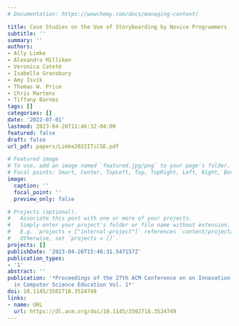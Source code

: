 ```yaml
---
# Documentation: https://wowchemy.com/docs/managing-content/

title: Case Studies on the Use of Storyboarding by Novice Programmers
subtitle: ''
summary: ''
authors:
- Ally Limke
- Alexandra Milliken
- Veronica Cateté
- Isabella Gransbury
- Amy Isvik
- Thomas W. Price
- Chris Martens
- Tiffany Barnes
tags: []
categories: []
date: '2022-07-01'
lastmod: 2023-04-26T11:46:32-04:00
featured: false
draft: false
url_pdf: papers/Limke2022ITiCSE.pdf

# Featured image
# To use, add an image named `featured.jpg/png` to your page's folder.
# Focal points: Smart, Center, TopLeft, Top, TopRight, Left, Right, BottomLeft, Bottom, BottomRight.
image:
  caption: ''
  focal_point: ''
  preview_only: false

# Projects (optional).
#   Associate this post with one or more of your projects.
#   Simply enter your project's folder or file name without extension.
#   E.g. `projects = ["internal-project"]` references `content/project/deep-learning/index.md`.
#   Otherwise, set `projects = []`.
projects: []
publishDate: '2023-04-26T15:46:31.547157Z'
publication_types:
- '1'
abstract: ''
publication: '*Proceedings of the 27th ACM Conference on on Innovation and Technology
  in Computer Science Education Vol. 1*'
doi: 10.1145/3502718.3524749
links:
- name: URL
  url: https://dl.acm.org/doi/10.1145/3502718.3524749
---
```

